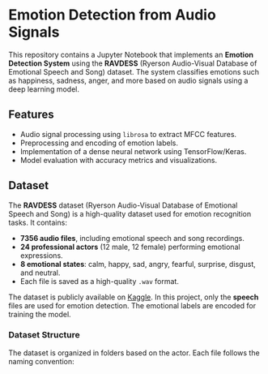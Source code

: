 # Emotion Detection from Audio Signals

This repository contains a Jupyter Notebook that implements an **Emotion Detection System** using the **RAVDESS** (Ryerson Audio-Visual Database of Emotional Speech and Song) dataset. The system classifies emotions such as happiness, sadness, anger, and more based on audio signals using a deep learning model.

## Features
- Audio signal processing using `librosa` to extract MFCC features.
- Preprocessing and encoding of emotion labels.
- Implementation of a dense neural network using TensorFlow/Keras.
- Model evaluation with accuracy metrics and visualizations.

## Dataset

The **RAVDESS** dataset (Ryerson Audio-Visual Database of Emotional Speech and Song) is a high-quality dataset used for emotion recognition tasks. It contains:
- **7356 audio files**, including emotional speech and song recordings.
- **24 professional actors** (12 male, 12 female) performing emotional expressions.
- **8 emotional states**: calm, happy, sad, angry, fearful, surprise, disgust, and neutral.
- Each file is saved as a high-quality `.wav` format.

The dataset is publicly available on [Kaggle](https://www.kaggle.com/uwrfkaggler/ravdess-emotional-speech-audio). In this project, only the **speech** files are used for emotion detection. The emotional labels are encoded for training the model.

### Dataset Structure
The dataset is organized in folders based on the actor. Each file follows the naming convention:
